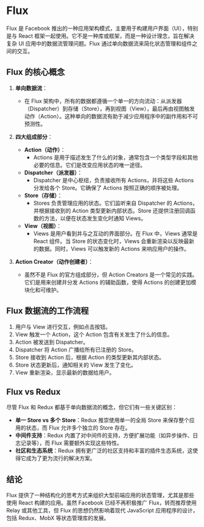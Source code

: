 # Flux

Flux 是 Facebook 推出的一种应用架构模式，主要用于构建用户界面（UI），特别是与 React 框架一起使用。它不是一种库或框架，而是一种设计理念，旨在解决复杂 UI 应用中的数据流管理问题。Flux 通过单向数据流来简化状态管理和组件之间的交互。

## Flux 的核心概念

1. **单向数据流**：

   - 在 Flux 架构中，所有的数据都遵循一个单一的方向流动：从派发器（Dispatcher）到存储（Store），再到视图（View），最后再由视图触发动作（Action）。这种单向的数据流有助于减少应用程序中的副作用和不可预测性。

2. **四大组成部分**：

   - **Action（动作）**：
     - Actions 是用于描述发生了什么的对象，通常包含一个类型字段和其他必要的信息。它们是改变应用状态的唯一途径。
   - **Dispatcher（派发器）**：
     - Dispatcher 是中心枢纽，负责接收所有 Actions，并将这些 Actions 分发给各个 Store。它确保了 Actions 按照正确的顺序被处理。
   - **Store（存储）**：
     - Stores 负责管理应用的状态。它们监听来自 Dispatcher 的 Actions，并根据接收到的 Action 类型更新内部状态。Store 还提供注册回调函数的方法，以便在状态发生变化时通知 Views。
   - **View（视图）**：
     - Views 是用户看到并与之互动的界面部分。在 Flux 中，Views 通常是 React 组件。当 Store 的状态变化时，Views 会重新渲染以反映最新的数据。同时，Views 可以触发新的 Actions 来响应用户的操作。

3. **Action Creator（动作创建者）**：
   - 虽然不是 Flux 的官方组成部分，但 Action Creators 是一个常见的实践。它们是用来创建并分发 Actions 的辅助函数，使得 Actions 的创建更加模块化和可维护。

## Flux 数据流的工作流程

1. 用户与 View 进行交互，例如点击按钮。
2. View 触发一个 Action，这个 Action 包含有关发生了什么的信息。
3. Action 被发送到 Dispatcher。
4. Dispatcher 将 Action 广播给所有已注册的 Store。
5. Store 接收到 Action 后，根据 Action 的类型更新其内部状态。
6. Store 状态更新后，通知相关的 View 发生了变化。
7. View 重新渲染，显示最新的数据给用户。

## Flux vs Redux

尽管 Flux 和 Redux 都基于单向数据流的概念，但它们有一些关键区别：

- **单一 Store vs 多个 Store**：Redux 推崇使用单一的全局 Store 来保存整个应用的状态，而 Flux 允许多个独立的 Store 存在。
- **中间件支持**：Redux 内置了对中间件的支持，方便扩展功能（如异步操作、日志记录等），而 Flux 需要额外实现这些特性。
- **社区和生态系统**：Redux 拥有更广泛的社区支持和丰富的插件生态系统，这使得它成为了更为流行的解决方案。

## 结论

Flux 提供了一种结构化的思考方式来组织大型前端应用的状态管理，尤其是那些使用 React 构建的应用。虽然 Facebook 已经不再积极推广 Flux，转而推荐使用 Relay 或其他工具，但 Flux 的思想仍然影响着现代 JavaScript 应用程序的设计，包括 Redux、MobX 等状态管理库的发展。

